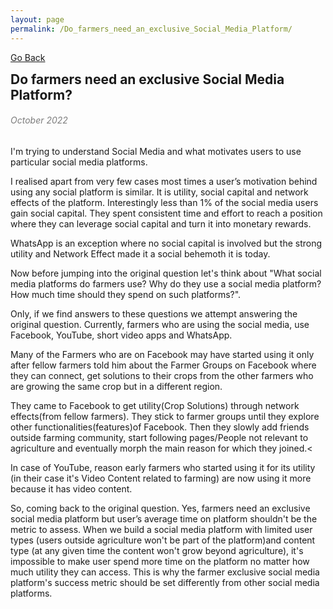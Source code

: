 ```yaml
---
layout: page
permalink: /Do_farmers_need_an_exclusive_Social_Media_Platform/
---
```

[Go Back](/blog/)
<h2 style="margin: 0;">Do farmers need an exclusive Social Media Platform?</h2>
<h6 style="color: #7D7D7D;" >October 2022</h6>
I'm trying to understand Social Media and what motivates users to use particular social media platforms.

I realised apart from very few cases most times a user’s motivation behind using any social platform is similar. It is utility, social capital and network effects of the platform.
Interestingly less than 1% of the social media users gain social capital. They spent consistent time and effort to reach a position where they can leverage social capital and turn it into monetary rewards.

WhatsApp is an exception where no social capital is involved but the strong utility and Network Effect made it a social behemoth it is today.

Now before jumping into the original question let's think about "What social media platforms do farmers use? Why do they use a social media platform? How much time should they spend on such platforms?".

Only, if we find answers to these questions we attempt answering the original question. Currently, farmers who are using the social media, use Facebook, YouTube, short video apps and WhatsApp.

Many of the Farmers who are on Facebook may have started using it only after fellow farmers told him about the Farmer Groups on Facebook where they can connect, get solutions to their crops from the other farmers who are growing the same crop but in a different region.

They came to Facebook to get utility(Crop Solutions) through network effects(from fellow farmers). They stick to farmer groups until they explore other functionalities(features)of Facebook. Then they slowly add friends outside farming community, start following pages/People not relevant to agriculture and eventually morph the main reason for which they joined.<

In case of YouTube, reason early farmers who started using it for its utility (in their case it's Video Content related to farming) are now using it more because it has video content.

So, coming back to the original question. Yes, farmers need an exclusive social media platform but user’s average time on platform shouldn't be the metric to assess. When we build a social media platform with limited user types (users outside agriculture won't be part of the platform)and content type (at any given time the content won't grow beyond agriculture), it's impossible to make user spend more time on the platform no matter how much utility they can access. This is why the farmer exclusive social media platform's success metric should be set differently from other social media platforms.